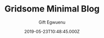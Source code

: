 ---
title: Gridsome Minimal Blog
github: https://github.com/lauragift21/gridsome-minimal-blog
demo: https://gridsome-blog-telerik.netlify.app/
author: Gift Egwuenu
ssg:
  - Gridsome
cms:
  - No CMS
date: 2019-05-23T10:48:45.000Z
description: A blog built with Gridsome and Hosted on Netlify
stale: true
---